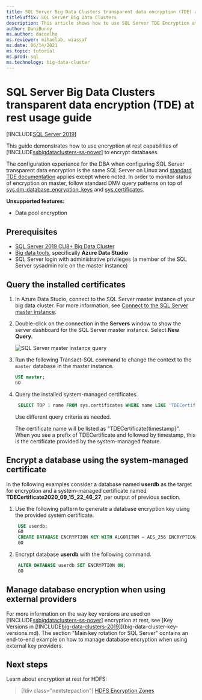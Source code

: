```yaml
---
title: SQL Server Big Data Clusters transparent data encryption (TDE) at rest usage guide
titleSuffix: SQL Server Big Data Clusters
description: This article shows how to use SQL Server TDE Encryption at Rest feature of BDC
author: DaniBunny
ms.author: dacoelho
ms.reviewer: mihaelab, wiassaf
ms.date: 06/14/2021
ms.topic: tutorial
ms.prod: sql
ms.technology: big-data-cluster
---
```


# SQL Server Big Data Clusters transparent data encryption (TDE) at rest usage guide

[!INCLUDE[SQL Server 2019](../includes/applies-to-version/sqlserver2019.md)]

This guide demonstrates how to use encryption at rest capabilities of [!INCLUDE[ssbigdataclusters-ss-nover](../includes/ssbigdataclusters-ss-nover.md)] to encrypt databases.

The configuration experience for the DBA when configuring SQL Server transparent data encryption is the same SQL Server on Linux and [standard TDE documentation](../relational-databases/security/encryption/transparent-data-encryption.md) applies except where noted. In order to monitor status of encryption on master, follow standard DMV query patterns on top of [sys.dm_database_encryption_keys](../relational-databases/system-dynamic-management-views/sys-dm-database-encryption-keys-transact-sql.md) and [sys.certificates](../relational-databases/system-catalog-views/sys-certificates-transact-sql.md).

__Unsupported features:__
* Data pool encryption

## <a id="prereqs"></a> Prerequisites

- [SQL Server 2019 CU8+ Big Data Cluster](release-notes-big-data-cluster.md)
- [Big data tools](deploy-big-data-tools.md), specifically **Azure Data Studio**
- SQL Server login with administrative privileges (a member of the SQL Server sysadmin role on the master instance)

## Query the installed certificates

1. In Azure Data Studio, connect to the SQL Server master instance of your big data cluster. For more information, see [Connect to the SQL Server master instance](connect-to-big-data-cluster.md#master).

1. Double-click on the connection in the **Servers** window to show the server dashboard for the SQL Server master instance. Select **New Query**.

   ![SQL Server master instance query](./media/tutorial-data-pool-ingest-sql/sql-server-master-instance-query.png)

1. Run the following Transact-SQL command to change the context to the `master` database in the master instance.

   ```sql
   USE master;
   GO
   ```

1. Query the installed system-managed certificates. 

   ```sql
    SELECT TOP 1 name FROM sys.certificates WHERE name LIKE 'TDECertificate%' ORDER BY name DESC;
   ```

    Use different query criteria as needed.

    The certificate name will be listed as "TDECertificate{timestamp}". When you see a prefix of TDECertificate and followed by timestamp, this is the certificate provided by the system-managed feature.

## Encrypt a database using the system-managed certificate

In the following examples consider a database named __userdb__ as the target for encryption and a system-managed certificate named __TDECertificate2020_09_15_22_46_27__, per output of previous section.

1. Use the following pattern to generate a database encryption key using the provided system certificate.

   ```sql
    USE userdb; 
    GO
    CREATE DATABASE ENCRYPTION KEY WITH ALGORITHM = AES_256 ENCRYPTION BY SERVER CERTIFICATE TDECertificate2020_09_15_22_46_27;
    GO
   ```

1. Encrypt database __userdb__ with the following command.

   ```sql
    ALTER DATABASE userdb SET ENCRYPTION ON;
    GO
   ```

## Manage database encryption when using external providers

For more information on the way key versions are used on [!INCLUDE[ssbigdataclusters-ss-nover](../includes/ssbigdataclusters-ss-nover.md)] encryption at rest, see [Key Versions in [!INCLUDE[big-data-clusters-2019](../includes/ssbigdataclusters-ss-nover.md)]](big-data-cluster-key-versions.md). The section "Main key rotation for SQL Server" contains an end-to-end example on how to manage database encryption when using external key providers.

## Next steps

Learn about encryption at rest for HDFS:
> [!div class="nextstepaction"]
> [HDFS Encryption Zones](encryption-at-rest-hdfs-encryption-zones.md)
